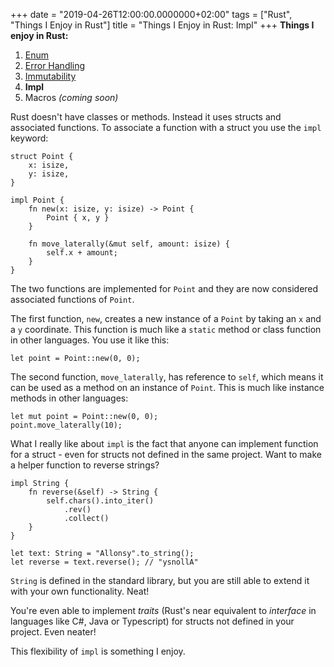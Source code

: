 +++
date = "2019-04-26T12:00:00.0000000+02:00"
tags = ["Rust", "Things I Enjoy in Rust"]
title = "Things I Enjoy in Rust: Impl"
+++
**Things I enjoy in Rust:**

1. [Enum](/things-i-enjoy-in-rust-enums)
2. [Error Handling](/things-i-enjoy-in-rust-error-handling)
3. [Immutability](/things-i-enjoy-in-rust-immutability)
4. **Impl**
5. Macros *(coming soon)*

Rust doesn't have classes or methods. Instead it uses structs and associated functions. To associate a function with a struct you use the `impl` keyword:

```
struct Point {
    x: isize,
    y: isize,
}

impl Point {
    fn new(x: isize, y: isize) -> Point {
        Point { x, y }
    }

    fn move_laterally(&mut self, amount: isize) {
        self.x + amount;
    }
}
```

The two functions are implemented for `Point` and they are now considered associated functions of `Point`.

The first function, `new`, creates a new instance of a `Point` by taking an `x` and a `y` coordinate. This function is much like a `static` method or class function in other languages. You use it like this:

```
let point = Point::new(0, 0);
```

The second function, `move_laterally`, has reference to `self`, which means it can be used as a method on an instance of `Point`. This is much like instance methods in other languages:

```
let mut point = Point::new(0, 0);
point.move_laterally(10);
```

What I really like about `impl` is the fact that anyone can implement function for a struct - even for structs not defined in the same project. Want to make a helper function to reverse strings?

```
impl String {
    fn reverse(&self) -> String {
        self.chars().into_iter()
            .rev()
            .collect()
    }
}

let text: String = "Allonsy".to_string();
let reverse = text.reverse(); // "ysnollA"
```

`String` is defined in the standard library, but you are still able to extend it with your own functionality. Neat!

You're even able to implement *traits* (Rust's near equivalent to *interface* in languages like C#, Java or Typescript) for structs not defined in your project. Even neater!

This flexibility of `impl` is something I enjoy.